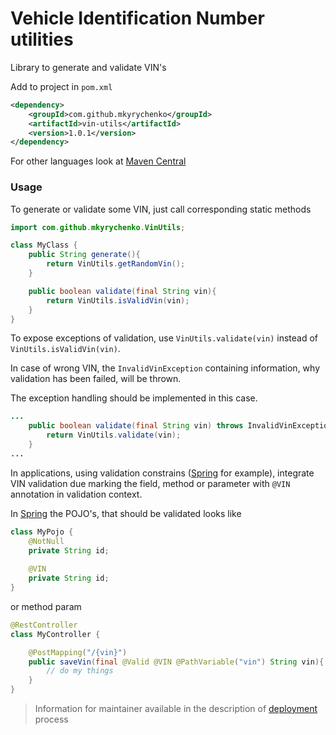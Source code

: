 # Vehicle Identification Number utilities

Library to generate and validate VIN's

Add to project in `pom.xml`
```xml
<dependency>
    <groupId>com.github.mkyrychenko</groupId>
    <artifactId>vin-utils</artifactId>
    <version>1.0.1</version>
</dependency>
```

For other languages look at [Maven Central](https://search.maven.org/beta/artifact/com.github.mkyrychenko/vin-utils/1.1.0/jar)

### Usage

To generate or validate some VIN, just call corresponding static methods
```java
import com.github.mkyrychenko.VinUtils;

class MyClass {
    public String generate(){
        return VinUtils.getRandomVin();
    }

    public boolean validate(final String vin){
        return VinUtils.isValidVin(vin);
    }
}
```

To expose exceptions of validation, use `VinUtils.validate(vin)` 
instead of `VinUtils.isValidVin(vin)`.

In case of wrong VIN, the `InvalidVinException` containing information,
why validation has been failed, will be thrown.

The exception handling should be implemented in this case.
```java
...
    public boolean validate(final String vin) throws InvalidVinException {
        return VinUtils.validate(vin);
    }
...
```

In applications, using validation constrains 
([Spring](https://spring.io/) for example), integrate VIN validation
due marking the field, method or parameter with `@VIN` annotation
in validation context.

In [Spring](https://spring.io/) the POJO's, that should be validated looks like
```java
class MyPojo {
    @NotNull
    private String id;
    
    @VIN
    private String id;
}
```

or method param
```java
@RestController
class MyController {

    @PostMapping("/{vin}")
    public saveVin(final @Valid @VIN @PathVariable("vin") String vin){
        // do my things
    }
}
```

> Information for maintainer available in the description of [deployment](deployment.md) process